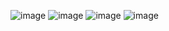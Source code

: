 ![image](https://github.com/beatrizveloso/almondmilk-code/assets/156534028/12f1d4ca-77f7-4185-95b7-54463a4ad9f5)
![image](https://github.com/beatrizveloso/almondmilk-code/assets/156534028/217dfdc1-b092-405b-a48f-1b9b3039eb12)
![image](https://github.com/beatrizveloso/almondmilk-code/assets/156534028/34017eec-2010-4595-9039-aa5ac42261f3)
![image](https://github.com/beatrizveloso/almondmilk-code/assets/156534028/842227a5-39da-480e-8dac-5558b0a96e85)

